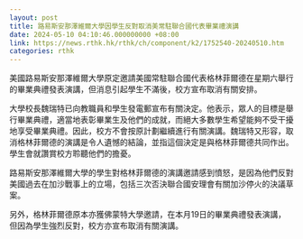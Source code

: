 ```yaml
---
layout: post
title: 路易斯安那澤維爾大學因學生反對取消美常駐聯合國代表畢業禮演講
date: 2024-05-10 04:10:46.000000000 +08:00
link: https://news.rthk.hk/rthk/ch/component/k2/1752540-20240510.htm
categories: rthk
---
```


美國路易斯安那澤維爾大學原定邀請美國常駐聯合國代表格林菲爾德在星期六舉行的畢業典禮發表演講，但消息引起學生不滿後，校方宣布取消有關安排。

大學校長魏瑞特已向教職員和學生發電郵宣布有關決定。他表示，眾人的目標是舉行畢業典禮，適當地表彰畢業生及他們的成就，而絕大多數學生希望能夠不受干擾地享受畢業典禮。因此，校方不會按原計劃繼續進行有關演講。魏瑞特又形容，取消格林菲爾德的演講是令人遺憾的結論，並指這個決定是與格林菲爾德共同作出。學生會就讚賞校方聆聽他們的擔憂。

路易斯安那澤維爾大學的學生對格林菲爾德的演講邀請感到憤怒，是因為他們反對美國過去在加沙戰事上的立場，包括三次否決聯合國安理會有關加沙停火的決議草案。

另外，格林菲爾德原本亦獲佛蒙特大學邀請，在本月19日的畢業典禮發表演講，但因為學生強烈反對，校方亦宣布取消有關演講。
